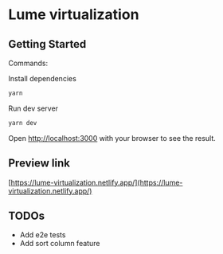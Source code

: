 # Lume virtualization

## Getting Started

Commands:

Install dependencies

```bash
yarn
```

Run dev server

```bash
yarn dev
```

Open [http://localhost:3000](http://localhost:3000) with your browser to see the result.

## Preview link

[https://lume-virtualization.netlify.app/](https://lume-virtualization.netlify.app/)

## TODOs

- Add e2e tests
- Add sort column feature
